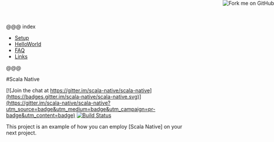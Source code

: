 @@@ index

* [Setup](setup/index.md)
* [HelloWorld](helloworld/index.md)
* [FAQ](faq/index.md)
* [Links](links/index.md)

@@@

#Scala Native

[![Join the chat at https://gitter.im/scala-native/scala-native](https://badges.gitter.im/scala-native/scala-native.svg)](https://gitter.im/scala-native/scala-native?utm_source=badge&utm_medium=badge&utm_campaign=pr-badge&utm_content=badge)
[![Build Status](https://travis-ci.org/scala-native/scala-native-example.svg?branch=master)](https://travis-ci.org/scala-native/scala-native-example)

This project is an example of how you can employ [Scala Native] on your next project.

<a href="https://github.com/scala-native/scala-native"><img style="position: absolute; top: 0; right: 0; border: 0;" src="https://camo.githubusercontent.com/a6677b08c955af8400f44c6298f40e7d19cc5b2d/68747470733a2f2f73332e616d617a6f6e6177732e636f6d2f6769746875622f726962626f6e732f666f726b6d655f72696768745f677261795f3664366436642e706e67" alt="Fork me on GitHub" data-canonical-src="https://s3.amazonaws.com/github/ribbons/forkme_right_gray_6d6d6d.png"></a>
